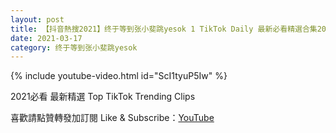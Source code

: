 ```yaml
---
layout: post
title: 【抖音熱搜2021】终于等到张小斐跳yesok 1 TikTok Daily 最新必看精選合集2021 03 17
date: 2021-03-17
category: 终于等到张小斐跳yesok
---
```


{% include youtube-video.html id="ScI1tyuP5Iw" %}

2021必看 最新精選 Top TikTok Trending Clips

喜歡請點贊轉發加訂閱 Like & Subscribe：[YouTube](https://www.youtube.com/channel/UCAoR7VcanIPd04uEq_GIylA/videos)

